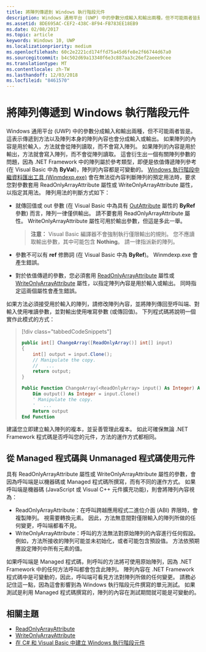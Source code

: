 ```yaml
---
title: 將陣列傳遞到 Windows 執行階段元件
description: Windows 通用平台 (UWP) 中的參數分成輸入和輸出兩種，但不可能兩者皆是。 這表示傳遞到方法以及陣列本身的陣列內容也會分成輸入或輸出。
ms.assetid: 8DE695AC-CEF2-438C-8F94-FB783EE18EB9
ms.date: 02/08/2017
ms.topic: article
keywords: Windows 10, UWP
ms.localizationpriority: medium
ms.openlocfilehash: 60c2e2221cd174ffd75a45d6fe8e2f66744d67a0
ms.sourcegitcommit: b4c502d69a13340f6e3c887aa3c26ef2aeee9cee
ms.translationtype: MT
ms.contentlocale: zh-TW
ms.lasthandoff: 12/03/2018
ms.locfileid: "8461570"
---
```

# <a name="passing-arrays-to-a-windows-runtime-component"></a>將陣列傳遞到 Windows 執行階段元件




Windows 通用平台 (UWP) 中的參數分成輸入和輸出兩種，但不可能兩者皆是。 這表示傳遞到方法以及陣列本身的陣列內容也會分成輸入或輸出。 如果陣列的內容是用於輸入，方法就會從陣列讀取，而不會寫入陣列。 如果陣列的內容是用於輸出，方法就會寫入陣列，而不會從陣列讀取。 這會衍生出一個有關陣列參數的問題，因為 .NET Framework 中的陣列屬於參考類型，即便是依值傳遞陣列參考 (在 Visual Basic 中為 **ByVal**)，陣列的內容都是可變動的。 [Windows 執行階段中繼資料匯出工具 (Winmdexp.exe)](https://msdn.microsoft.com/library/hh925576.aspx) 會在無法從內容判斷陣列的預定用法時，要求您對參數套用 ReadOnlyArrayAttribute 屬性或 WriteOnlyArrayAttribute 屬性，以指定其用法。 陣列用法的判斷方式如下：

-   就傳回值或 out 參數 (在 Visual Basic 中為具有 [OutAttribute](https://msdn.microsoft.com/library/system.runtime.interopservices.outattribute.aspx) 屬性的 **ByRef** 參數) 而言，陣列一律僅供輸出。 請不要套用 ReadOnlyArrayAttribute 屬性。 WriteOnlyArrayAttribute 屬性可用於輸出參數，但這是多此一舉。

    > **注意：** Visual Basic 編譯器不會強制執行僅限輸出的規則。 您不應讀取輸出參數，其中可能包含 **Nothing**。 請一律指派新的陣列。
 
-   參數不可以有 **ref** 修飾詞 (在 Visual Basic 中為 **ByRef**)。 Winmdexp.exe 會產生錯誤。
-   對於依值傳遞的參數，您必須套用 [ReadOnlyArrayAttribute](https://msdn.microsoft.com/library/system.runtime.interopservices.windowsruntime.readonlyarrayattribute.aspx) 屬性或 [WriteOnlyArrayAttribute](https://msdn.microsoft.com/library/system.runtime.interopservices.windowsruntime.writeonlyarrayattribute.aspx) 屬性，以指定陣列內容是用於輸入或輸出。 同時指定這兩個屬性會產生錯誤。

如果方法必須接受用於輸入的陣列，請修改陣列內容，並將陣列傳回至呼叫端、對輸入使用唯讀參數，並對輸出使用唯寫參數 (或傳回值)。 下列程式碼將說明一個實作此模式的方式：

> [!div class="tabbedCodeSnippets"]
> ```csharp
> public int[] ChangeArray([ReadOnlyArray()] int[] input)
> {
>     int[] output = input.Clone();
>     // Manipulate the copy.
>     //   ...
>     return output;
> }
> ```
> ```vb
> Public Function ChangeArray(<ReadOnlyArray> input() As Integer) As Integer()
>     Dim output() As Integer = input.Clone()
>     ' Manipulate the copy.
>     '   ...
>     Return output
> End Function
> ```

建議您立即建立輸入陣列的複本，並妥善管理此複本。 如此可確保無論 .NET Framework 程式碼是否呼叫您的元件，方法的運作方式都相同。

## <a name="using-components-from-managed-and-unmanaged-code"></a>從 Managed 程式碼與 Unmanaged 程式碼使用元件


具有 ReadOnlyArrayAttribute 屬性或 WriteOnlyArrayAttribute 屬性的參數，會因為呼叫端是以機器碼或 Managed 程式碼所撰寫，而有不同的運作方式。 如果呼叫端是機器碼 (JavaScript 或 Visual C++ 元件擴充功能)，則會將陣列內容視為：

-   ReadOnlyArrayAttribute：在呼叫跨越應用程式二進位介面 (ABI) 界限時，會複製陣列。 視需要轉換元素。 因此，方法無意間對僅限輸入的陣列所做的任何變更，呼叫端都看不見。
-   WriteOnlyArrayAttribute：呼叫的方法無法對原始陣列的內容進行任何假設。 例如，方法所接收的陣列可能並未初始化，或者可能包含預設值。 方法依預期應設定陣列中所有元素的值。

如果呼叫端是 Managed 程式碼，則呼叫的方法將可使用原始陣列，因為 .NET Framework 中的任何方法呼叫都會包含此陣列。 陣列內容在 .NET Framework 程式碼中是可變動的，因此，呼叫端可看見方法對陣列所做的任何變更。 請務必記住這一點，因為這會影響到為 Windows 執行階段元件撰寫的單元測試。 如果測試是利用 Managed 程式碼撰寫的，陣列的內容在測試期間就可能是可變動的。

## <a name="related-topics"></a>相關主題

* [ReadOnlyArrayAttribute](https://msdn.microsoft.com/library/system.runtime.interopservices.windowsruntime.readonlyarrayattribute.aspx)
* [WriteOnlyArrayAttribute](https://msdn.microsoft.com/library/system.runtime.interopservices.windowsruntime.writeonlyarrayattribute.aspx)
* [在 C# 和 Visual Basic 中建立 Windows 執行階段元件](creating-windows-runtime-components-in-csharp-and-visual-basic.md)
